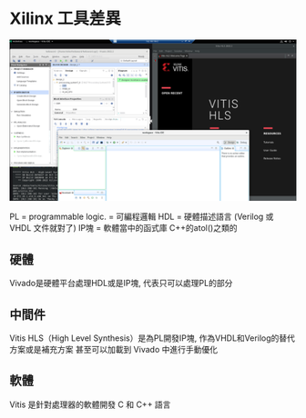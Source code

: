 # Xilinx 工具差異

![工具圖](img/tools.png)

PL = programmable logic. = 可編程邏輯
HDL = 硬體描述語言 (Verilog 或 VHDL 文件就對了)
IP塊 = 軟體當中的函式庫 C++的atol()之類的
## 硬體

Vivado是硬體平台處理HDL或是IP塊, 代表只可以處理PL的部分

## 中間件

Vitis HLS（High Level Synthesis）是為PL開發IP塊, 作為VHDL和Verilog的替代方案或是補充方案
甚至可以加載到 Vivado 中進行手動優化

## 軟體

Vitis 是針對處理器的軟體開發 C 和 C++ 語言
